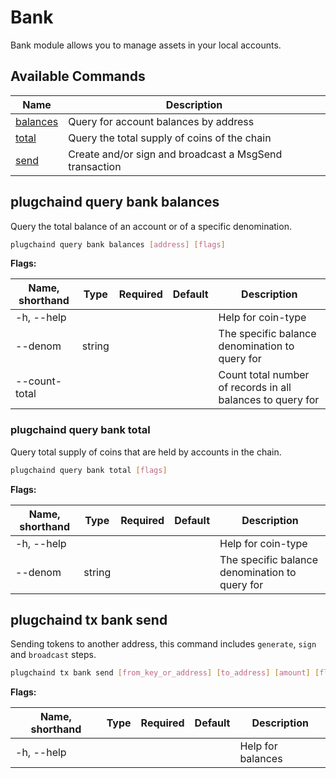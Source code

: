 # Bank

Bank module allows you to manage assets in your local accounts.

## Available Commands

| Name                                  | Description                                            |
| ------------------------------------- | ------------------------------------------------------ |
| [balances](#plugchaind-query-bank-balances) | Query for account balances by address                  |
| [total](#plugchaind-query-bank-total)       | Query the total supply of coins of the chain           |
| [send](#plugchaind-tx-bank-send)            | Create and/or sign and broadcast a MsgSend transaction |

## plugchaind query bank balances

Query the total balance of an account or of a specific denomination.

```bash
plugchaind query bank balances [address] [flags]
```

**Flags:**

| Name, shorthand | Type   | Required | Default | Description                                                |
| --------------- | ------ | -------- | ------- | ---------------------------------------------------------- |
| -h, --help      |        |          |         | Help for coin-type                                         |
| --denom         | string |          |         | The specific balance denomination to query for             |
| --count-total   |        |          |         | Count total number of records in all balances to query for |

### plugchaind query bank total

Query total supply of coins that are held by accounts in the chain.

```bash
plugchaind query bank total [flags]
```

**Flags:**

| Name, shorthand | Type   | Required | Default | Description                                    |
| --------------- | ------ | -------- | ------- | ---------------------------------------------- |
| -h, --help      |        |          |         | Help for coin-type                             |
| --denom         | string |          |         | The specific balance denomination to query for |

## plugchaind tx bank send

Sending tokens to another address, this command includes `generate`, `sign` and `broadcast` steps.

```bash
plugchaind tx bank send [from_key_or_address] [to_address] [amount] [flags]
```

**Flags:**

| Name, shorthand | Type | Required | Default | Description       |
| --------------- | ---- | -------- | ------- | ----------------- |
| -h, --help      |      |          |         | Help for balances |
